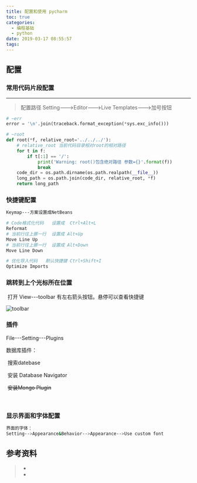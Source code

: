 ```yaml
---
title: 配置和使用 pycharm
toc: true
categories:
  - 编程基础
  - python
date: 2019-03-17 08:55:57
tags:
---
```




## 配置

### 常用代码片段配置

****

>  配置路径   Setting--->Editor--->Live Templates--->加号按钮

```python
# ~err
error = '\n'.join(traceback.format_exception(*sys.exc_info()))

# ~root
def root(*f, relative_root='../../../'):
    # relative_root 当前代码目录相对root的相对路径
    for t in f:
        if t[:1] == '/':
            print('Warning: root()包含绝对路径 参数={}'.format(f))
            break
    code_dir = os.path.dirname(os.path.realpath(__file__))
    long_path = os.path.join(code_dir, relative_root, *f)
    return long_path
```

### 快捷键配置

```bash
Keymap---方案设置成NetBeans

# Code格式化代码   设置成  Ctrl+Alt+L
Reformat
# 当前行往上挪一行  设置成 Alt+Up
Move Line Up
# 当前行往上挪一行  设置成 Alt+Down
Move Line Down

# 优化导入代码   默认快捷键 Ctrl+Shift+I
Optimize Imports

```

### 跳转到上个光标所在位置

​	打开 View---toolbar   有左右箭头按钮。悬停可以查看快捷键

![toolbar](/home/fish/.config/Typora/typora-user-images/1553590786370.png)

### 插件

File---Setting---Plugins

数据库插件：

​	搜索datebase

​		安装 Database Navigator

​		~~安装Mongo Plugin~~

​	

### 显示界面和字体配置

```bash
界面的字体：
Setting-->Appearance&Behavior-->Appearance-->Use custom font
```





## 参考资料

> - []()
> - []()
